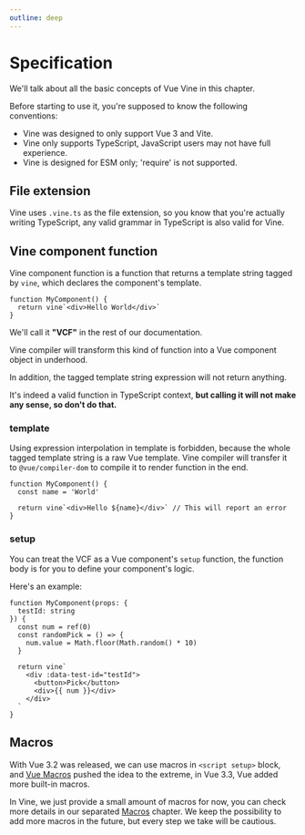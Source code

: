 ```yaml
---
outline: deep
---
```


# Specification

We'll talk about all the basic concepts of Vue Vine in this chapter.

Before starting to use it, you're supposed to know the following conventions:

- Vine was designed to only support Vue 3 and Vite.
- Vine only supports TypeScript, JavaScript users may not have full experience.
- Vine is designed for ESM only; 'require' is not supported.

## File extension

Vine uses `.vine.ts` as the file extension, so you know that you're actually writing TypeScript, any valid grammar in TypeScript is also valid for Vine.

## Vine component function

Vine component function is a function that returns a template string tagged by `vine`, which declares the component's template.

```vue-vine
function MyComponent() {
  return vine`<div>Hello World</div>`
}
```

We'll call it **"VCF"** in the rest of our documentation.

Vine compiler will transform this kind of function into a Vue component object in underhood.

In addition, the tagged template string expression will not return anything.

It's indeed a valid function in TypeScript context, **but calling it will not make any sense, so don't do that.**

### template

Using expression interpolation in template is forbidden, because the whole tagged template string is a raw Vue template. Vine compiler will transfer it to `@vue/compiler-dom` to compile it to render function in the end.

```vue-vine
function MyComponent() {
  const name = 'World'

  return vine`<div>Hello ${name}</div>` // This will report an error
}
```

### setup

You can treat the VCF as a Vue component's `setup` function, the function body is for you to define your component's logic.

Here's an example:

```vue-vine
function MyComponent(props: {
  testId: string
}) {
  const num = ref(0)
  const randomPick = () => {
    num.value = Math.floor(Math.random() * 10)
  }

  return vine`
    <div :data-test-id="testId">
      <button>Pick</button>
      <div>{{ num }}</div>
    </div>
  `
}
```

## Macros

With Vue 3.2 was released, we can use macros in `<script setup>` block, and [Vue Macros](https://vue-macros.sxzz.moe/) pushed the idea to the extreme, in Vue 3.3, Vue added more built-in macros.

In Vine, we just provide a small amount of macros for now, you can check more details in our separated [Macros](./macros.html) chapter. We keep the possibility to add more macros in the future, but every step we take will be cautious.
